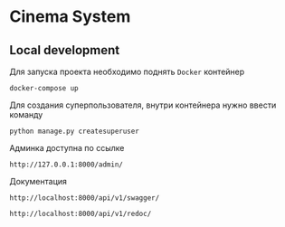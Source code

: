 # Cinema System

## Local development

Для запуска проекта необходимо поднять `Docker` контейнер
```shell
docker-compose up
```

Для создания суперпользователя, внутри контейнера нужно ввести команду
```shell
python manage.py createsuperuser
```

Админка доступна по ссылке
```djangourlpath
http://127.0.0.1:8000/admin/
```

Документация 
```djangourlpath
http://localhost:8000/api/v1/swagger/
```

```djangourlpath
http://localhost:8000/api/v1/redoc/
```